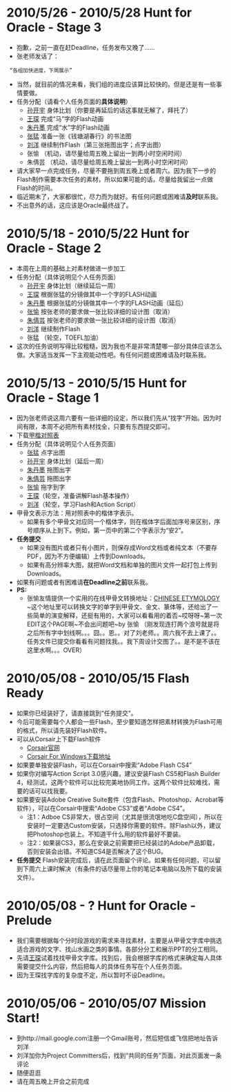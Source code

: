 

# 2010/5/26 - 2010/5/28 Hunt for Oracle - Stage 3 #
  * 抱歉，之前一直在赶Deadline，任务发布又晚了……
  * 张老师发话了：
```
 “各组加快进度，下周展示”
```
  * 当然，就目前的情况来看，我们组的进度应该算比较快的。但是还是有一些事情要做。
  * 任务分配（请看个人任务页面的**具体说明**）
    * [孙开宇](AssignmentSKY.md) 身体比划（你要是再延后的话这事就无解了，拜托了）
    * [王琛](AssignmentWC.md) 完成“马”字的Flash动画
    * [朱丹墨](AssignmentZDM.md) 完成“水”字的Flash动画
    * [张猛](AssignmentZM.md) 准备一张《钱塘湖春行》的书法图
    * [刘洋](AssignmentLY.md) 继续制作Flash（第三张拖图出字；点字出图）
    * 张愉 （机动，请尽量给周五晚上留出一到两小时空闲时间）
    * 朱倩芸 （机动，请尽量给周五晚上留出一到两小时空闲时间）
  * 请大家早一点完成任务，尽量不要拖到周五晚上或者周六。因为我下一步的Flash制作需要本次任务的素材，所以如果可能的话，尽量给我留出一点做Flash的时间。
  * 临近期末了，大家都很忙，尽力而为就好。有任何问题或困难请**及时**联系我。
  * 不出意外的话，这应该是Oracle最终战了。

# 2010/5/18 - 2010/5/22 Hunt for Oracle - Stage 2 #
  * 本周在上周的基础上对素材做进一步加工
  * 任务分配（具体说明见个人任务页面）
    * [孙开宇](AssignmentSKY.md) 身体比划（继续延后一周）
    * [王琛](AssignmentWC.md) 根据张猛的分镜做其中一个字的FLASH动画
    * [朱丹墨](AssignmentZDM.md) 根据张猛的分镜做其中一个字的FLASH动画（延后）
    * [张愉](AssignmentZY.md) 按张老师的要求做一张比较详细的设计图（取消）
    * [朱倩芸](AssignmentZQY.md) 按张老师的要求做一张比较详细的设计图（取消）
    * [刘洋](AssignmentLY.md) 继续制作Flash
    * 张猛 （轮空，TOEFL加油）
  * 这次的任务说明写得比较粗糙，因为我也不是非常清楚哪一部分具体应该怎么做。大家适当发挥一下主观能动性吧。有任何问题或困难请及时联系我。

# 2010/5/13 - 2010/5/15 Hunt for Oracle - Stage 1 #
  * 因为张老师说这周六要有一些详细的设定，所以我们先从“找字”开始。因为时间有限，本周不必把所有素材找全，只要有东西提交即可。
  * 下载[甲楷对照表](http://ms8-3.googlecode.com/files/jia%20kai%20dui%20zhao%20biao.pdf)
  * 任务分配（具体说明见个人任务页面）
    * [张猛](AssignmentZM.md) 点字出图
    * [孙开宇](AssignmentSKY.md) 身体比划（延后一周）
    * [朱丹墨](AssignmentZDM.md) 拖图出字
    * [朱倩芸](AssignmentZQY.md) 拖图出字
    * [张愉](AssignmentZY.md) 拖字到字
    * [王琛](AssignmentWC.md)（轮空，准备讲解Flash基本操作）
    * [刘洋](AssignmentLY.md)（轮空，学习Flash和Action Script）
  * 甲骨文表示方法：用对照表中的楷体字表示。
    * 如果有多个甲骨文对应同一个楷体字，则在楷体字后面加序号来区别，序号顺序从上到下。例如，第一页中的第二个字表示为“安2”。
  * **任务提交**
    * 如果没有图片或者只有小图片，则保存成Word文档或者纯文本（不要存PDF，因为不方便编辑）上传到Downloads。
    * 如果有高分辨率大图，就把Word文档和单独的图片文件一起打包上传到Downloads。
  * 如果有问题或者有困难请**在Deadline之前**联系我。
  * **PS:**
    * 张愉友情提供一个实用的在线甲骨文转换地址：[CHINESE ETYMOLOGY ](http://www.internationalscientific.org/) ~这个地址里可以转换文字的单字到甲骨文、金文、篆体等，还给出了一些简单的演变解释，还挺有用的，大家可以看看用的着否~哎呀呀~第一次EDIT这个PAGE啊~不会出问题吧~by 张愉   （刚发现连打两个浪号就是将之后所有字中划线啊。。。囧。。恩。。对了刘老师。。周六我不去上课了。。任务文件已提交你看看有问题找我。。我下周设计交图了。。是不是不该在这里水啊。。。OVER）


# 2010/05/08 - 2010/05/15 Flash Ready #
  * 如果你已经装好了，请直接跳到“任务提交”。
  * 今后可能需要每个人都会一些Flash，至少要知道怎样把素材转换为Flash可用的格式，所以请先装好Flash软件。
  * 可以从Corsair上下载Flash软件
    * [Corsair官网](http://corsair.thuhpc.org/)
    * [Corsair For Windows下载地址](http://corsair.thuhpc.org/index.php?option=com_jotloader&task=files.download&cid=69&Itemid=30)
  * 如果要单独安装Flash，可以在Corsair中搜索“Adobe Flash CS4”
  * 如果你对编写Action Script 3.0感兴趣，建议安装Flash CS5和Flash Builder 4，经测试，这两个软件可以比较完美地协同工作。这两个软件比较难找，需要的话可以找我要。
  * 如果要安装Adobe Creative Suite套件（包含Flash、Photoshop、Acrobat等软件），可以在Corsair中搜索“Adobe CS3”或者“Adobe CS4”。
    * 注1：Adboe CS非常大，很占空间（尤其是很流氓地吃C盘空间），所以在安装时一定要选Custom安装，只选择你需要的软件。除Flash以外，建议把Photoshop也装上。不知道干什么用的软件最好不要装。
    * 注2：如果装CS3，那么在安装之前需要把已经装过的Adobe产品卸载，否则安装会出错。不知道CS4是否解决了这个BUG。
  * **任务提交** Flash安装完成后，请在此页面留个评论。如果有任何问题，可以留到下周六上课时解决（有条件的话尽量带上你的笔记本电脑以及所下载的安装文件）。

# 2010/05/08 - ? Hunt for Oracle - Prelude #
  * 我们需要根据每个分时段游戏的需求来寻找素材，主要是从甲骨文字库中挑选适合游戏的文字、找山水画之类的事情。各部分分工和展示PPT的分工相同。
  * 先请[王琛](AssignmentWC.md)试着找找甲骨文字库。找到后，我会根据字库的格式来确定每人具体需要提交什么内容，然后把每人的具体任务写在个人任务页面。
  * 因为王琛找字库的复杂度不定，所以暂时不设Deadline。

# 2010/05/06 - 2010/05/07 Mission Start! #
  * 到http://mail.google.com注册一个Gmail账号，然后短信或飞信把地址告诉刘洋
  * 刘洋加你为Project Committers后，找到“共同的任务”页面，对此页面发一条评论
  * 随便逛逛
  * 请在周五晚上开会之前完成